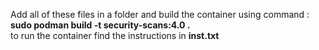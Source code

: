Add all of these files in a folder and build the container using command : **sudo podman build -t security-scans:4.0 .**\
to run the container find the instructions in **inst.txt**
